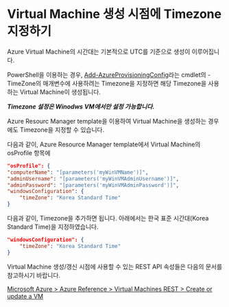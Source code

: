 # Virtual Machine 생성 시점에 Timezone 지정하기

Azure Virtual Machine의 시간대는 기본적으로 UTC를 기준으로 생성이 이루어집니다.

PowerShell을 이용하는 경우, [Add-AzureProvisioningConfig](https://msdn.microsoft.com/en-us/library/azure/dn495299.aspx)라는 cmdlet의 -TimeZone의 매개변수에 사용하려는 Timezone을 지정하면 해당 Timezone을 사용하는 Virtual Machine이 생성됩니다.

***Timezone 설정은 Winodws VM에서만 설정 가능합니다.*** 

Azure Resourc Manager template을 이용하여 Virtual Machine을 생성하는 경우에도 Timezone을 지정할 수 있습니다.

다음과 같이, Azure Resource Manager template에서 Virtual Machine의 osProfile 항목에 

```json
"osProfile": {
"computerName": "[parameters('myWinVMName')]",
"adminUsername": "[parameters('myWinVMAdminUsername')]",
"adminPassword": "[parameters('myWinVMAdminPassword')]",
"windowsConfiguration": {
    "timeZone": "Korea Standard Time"
}
```

다음과 같이, Timezone을 추가하면 됩니다. 아래에서는 한국 표준 시간대(Korea Standard Time)을 지정하였습니다.

```json
"windowsConfiguration": {
    "timeZone": "Korea Standard Time"
}
```

Virtual Machine 생성/갱신 시점에 사용할 수 있는 REST API 속성들은 다음의 문서를 참고하시기 바랍니다.

[Microsoft Azure > Azure Reference > Virtual Machines REST > Create or update a VM](https://msdn.microsoft.com/en-us/library/azure/mt163591.aspx)